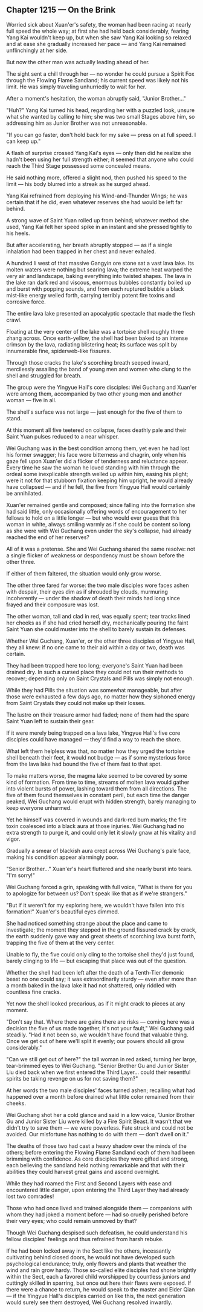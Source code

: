 ## Chapter 1215 — On the Brink

Worried sick about Xuan'er's safety, the woman had been racing at nearly full speed the whole way; at first she had held back considerably, fearing Yang Kai wouldn't keep up, but when she saw Yang Kai looking so relaxed and at ease she gradually increased her pace — and Yang Kai remained unflinchingly at her side.

But now the other man was actually leading ahead of her.

The sight sent a chill through her — no wonder he could pursue a Spirit Fox through the Flowing Flame Sandland; his current speed was likely not his limit. He was simply traveling unhurriedly to wait for her.

After a moment's hesitation, the woman abruptly said, "Junior Brother..."

"Huh?" Yang Kai turned his head, regarding her with a puzzled look, unsure what she wanted by calling to him; she was two small Stages above him, so addressing him as Junior Brother was not unreasonable.

"If you can go faster, don't hold back for my sake — press on at full speed. I can keep up."

A flash of surprise crossed Yang Kai's eyes — only then did he realize she hadn't been using her full strength either; it seemed that anyone who could reach the Third Stage possessed some concealed means.

He said nothing more, offered a slight nod, then pushed his speed to the limit — his body blurred into a streak as he surged ahead.

Yang Kai refrained from deploying his Wind-and-Thunder Wings; he was certain that if he did, even whatever reserves she had would be left far behind.

A strong wave of Saint Yuan rolled up from behind; whatever method she used, Yang Kai felt her speed spike in an instant and she pressed tightly to his heels.

But after accelerating, her breath abruptly stopped — as if a single inhalation had been trapped in her chest and never exhaled.

A hundred li west of that massive Gangyin ore stone sat a vast lava lake. Its molten waters were nothing but searing lava; the extreme heat warped the very air and landscape, baking everything into twisted shapes. The lava in the lake ran dark red and viscous, enormous bubbles constantly boiled up and burst with popping sounds, and from each ruptured bubble a black mist-like energy welled forth, carrying terribly potent fire toxins and corrosive force.

The entire lava lake presented an apocalyptic spectacle that made the flesh crawl.

Floating at the very center of the lake was a tortoise shell roughly three zhang across. Once earth-yellow, the shell had been baked to an intense crimson by the lava, radiating blistering heat; its surface was split by innumerable fine, spiderweb-like fissures.

Through those cracks the lake's scorching breath seeped inward, mercilessly assailing the band of young men and women who clung to the shell and struggled for breath.

The group were the Yingyue Hall's core disciples: Wei Guchang and Xuan'er were among them, accompanied by two other young men and another woman — five in all.

The shell's surface was not large — just enough for the five of them to stand.

At this moment all five teetered on collapse, faces deathly pale and their Saint Yuan pulses reduced to a near whisper.

Wei Guchang was in the best condition among them, yet even he had lost his former swagger; his face wore bitterness and chagrin, only when his gaze fell upon Xuan'er did a flicker of tenderness and reluctance appear. Every time he saw the woman he loved standing with him through the ordeal some inexplicable strength welled up within him, easing his plight; were it not for that stubborn fixation keeping him upright, he would already have collapsed — and if he fell, the five from Yingyue Hall would certainly be annihilated.

Xuan'er remained gentle and composed; since falling into the formation she had said little, only occasionally offering words of encouragement to her fellows to hold on a little longer — but who would ever guess that this woman in white, always smiling warmly as if she could be content so long as she were with Wei Guchang even under the sky's collapse, had already reached the end of her reserves?

All of it was a pretense. She and Wei Guchang shared the same resolve: not a single flicker of weakness or despondency must be shown before the other three.

If either of them faltered, the situation would only grow worse.

The other three fared far worse: the two male disciples wore faces ashen with despair, their eyes dim as if shrouded by clouds, murmuring incoherently — under the shadow of death their minds had long since frayed and their composure was lost.

The other woman, tall and clad in red, was equally spent; tear tracks lined her cheeks as if she had cried herself dry, mechanically pouring the faint Saint Yuan she could muster into the shell to barely sustain its defenses.

Whether Wei Guchang, Xuan'er, or the other three disciples of Yingyue Hall, they all knew: if no one came to their aid within a day or two, death was certain.

They had been trapped here too long; everyone's Saint Yuan had been drained dry. In such a cursed place they could not run their methods to recover; depending only on Saint Crystals and Pills was simply not enough.

While they had Pills the situation was somewhat manageable, but after those were exhausted a few days ago, no matter how they siphoned energy from Saint Crystals they could not make up their losses.

The lustre on their treasure armor had faded; none of them had the spare Saint Yuan left to sustain their gear.

If it were merely being trapped on a lava lake, Yingyue Hall's five core disciples could have managed — they'd find a way to reach the shore.

What left them helpless was that, no matter how they urged the tortoise shell beneath their feet, it would not budge — as if some mysterious force from the lava lake had bound the five of them fast to that spot.

To make matters worse, the magma lake seemed to be covered by some kind of formation. From time to time, streams of molten lava would gather into violent bursts of power, lashing toward them from all directions. The five of them found themselves in constant peril, but each time the danger peaked, Wei Guchang would erupt with hidden strength, barely managing to keep everyone unharmed.

Yet he himself was covered in wounds and dark-red burn marks; the fire toxin coalesced into a black aura at those injuries. Wei Guchang had no extra strength to purge it, and could only let it slowly gnaw at his vitality and vigor.

Gradually a smear of blackish aura crept across Wei Guchang's pale face, making his condition appear alarmingly poor.

"Senior Brother..." Xuan'er's heart fluttered and she nearly burst into tears. "I'm sorry!"

Wei Guchang forced a grin, speaking with full voice, "What is there for you to apologize for between us? Don't speak like that as if we're strangers."

"But if it weren't for my exploring here, we wouldn't have fallen into this formation!" Xuan'er's beautiful eyes dimmed.

She had noticed something strange about the place and came to investigate; the moment they stepped in the ground fissured crack by crack, the earth suddenly gave way and great sheets of scorching lava burst forth, trapping the five of them at the very center.

Unable to fly, the five could only cling to the tortoise shell they'd just found, barely clinging to life — but escaping that place was out of the question.

Whether the shell had been left after the death of a Tenth-Tier demonic beast no one could say; it was extraordinarily sturdy — even after more than a month baked in the lava lake it had not shattered, only riddled with countless fine cracks.

Yet now the shell looked precarious, as if it might crack to pieces at any moment.

"Don't say that. Where there are gains there are risks — coming here was a decision the five of us made together, it's not your fault," Wei Guchang said steadily. "Had it not been so, we wouldn't have found that valuable thing. Once we get out of here we'll split it evenly; our powers should all grow considerably."

"Can we still get out of here?" the tall woman in red asked, turning her large, tear-brimmed eyes to Wei Guchang. "Senior Brother Gu and Junior Sister Liu died back when we first entered the Third Layer... could their resentful spirits be taking revenge on us for not saving them?"

At her words the two male disciples' faces turned ashen; recalling what had happened over a month before drained what little color remained from their cheeks.

Wei Guchang shot her a cold glance and said in a low voice, "Junior Brother Gu and Junior Sister Liu were killed by a Fire Spirit Beast. It wasn't that we didn't try to save them — we were powerless. Fate struck and could not be avoided. Our misfortune has nothing to do with them — don't dwell on it."

The deaths of those two had cast a heavy shadow over the minds of the others; before entering the Flowing Flame Sandland each of them had been brimming with confidence. As core disciples they were gifted and strong, each believing the sandland held nothing remarkable and that with their abilities they could harvest great gains and ascend overnight.

While they had roamed the First and Second Layers with ease and encountered little danger, upon entering the Third Layer they had already lost two comrades!

Those who had once lived and trained alongside them — companions with whom they had joked a moment before — had so cruelly perished before their very eyes; who could remain unmoved by that?

Though Wei Guchang despised such defeatism, he could understand his fellow disciples' feelings and thus refrained from harsh rebuke.

If he had been locked away in the Sect like the others, incessantly cultivating behind closed doors, he would not have developed such psychological endurance; truly, only flowers and plants that weather the wind and rain grow hardy. Those so-called elite disciples had shone brightly within the Sect, each a favored child worshipped by countless juniors and cuttingly skilled in sparring, but once out here their flaws were exposed. If there were a chance to return, he would speak to the master and Elder Qian — if the Yingyue Hall's disciples carried on like this, the next generation would surely see them destroyed, Wei Guchang resolved inwardly.